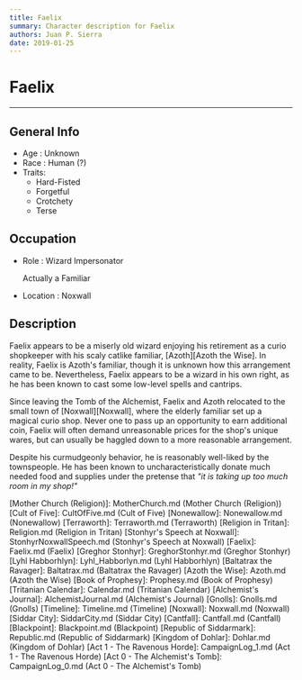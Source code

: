 ```yaml
---
title: Faelix
summary: Character description for Faelix
authors: Juan P. Sierra
date: 2019-01-25
---
```


# Faelix

-----


## General Info

- Age : Unknown
- Race : Human (?)
- Traits:
    - Hard-Fisted
    - Forgetful
    - Crotchety
    - Terse

## Occupation

- Role : Wizard Impersonator

    Actually a Familiar
    
- Location : Noxwall

## Description

Faelix appears to be a miserly old wizard enjoying his retirement as a curio shopkeeper with his scaly catlike familiar, [Azoth][Azoth the Wise]. In reality, Faelix is Azoth's familiar, though it is unknown how this arrangement came to be. Nevertheless, Faelix appears to be a wizard in his own right, as he has been known to cast some low-level spells and cantrips.

Since leaving the Tomb of the Alchemist, Faelix and Azoth relocated to the small town of [Noxwall][Noxwall], where the elderly familiar set up a magical curio shop. Never one to pass up an opportunity to earn additional coin, Faelix will often demand unreasonable prices for the shop's unique wares, but can usually be haggled down to a more reasonable arrangement.

Despite his curmudgeonly behavior, he is reasonably well-liked by the townspeople. He has been known to uncharacteristically donate much needed food and supplies under the pretense that *"it is taking up too much room in my shop!"* 




[Republic Expeditionary Forces]: REF.md (Republic Expeditionary Forces)
[Gahrdynyr Trade House]: GahrdynyrTradeHouse.md (Gahrdynyr Trade House)
[Mother Church (Religion)]: MotherChurch.md (Mother Church (Religion))
[Cult of Five]: CultOfFive.md (Cult of Five)
[Nonewallow]: Nonewallow.md (Nonewallow)
[Terraworth]: Terraworth.md (Terraworth)
[Religion in Tritan]: Religion.md (Religion in Tritan)
[Stonhyr's Speech at Noxwall]: StonhyrNoxwallSpeech.md (Stonhyr's Speech at Noxwall)
[Faelix]: Faelix.md (Faelix)
[Greghor Stonhyr]: GreghorStonhyr.md (Greghor Stonhyr)
[Lyhl Habborhlyn]: Lyhl_Habborlyn.md (Lyhl Habborhlyn)
[Baltatrax the Ravager]: Baltatrax.md (Baltatrax the Ravager)
[Azoth the Wise]: Azoth.md (Azoth the Wise)
[Book of Prophesy]: Prophesy.md (Book of Prophesy)
[Tritanian Calendar]: Calendar.md (Tritanian Calendar)
[Alchemist's Journal]: AlchemistJournal.md (Alchemist's Journal)
[Gnolls]: Gnolls.md (Gnolls)
[Timeline]: Timeline.md (Timeline)
[Noxwall]: Noxwall.md (Noxwall)
[Siddar City]: SiddarCity.md (Siddar City)
[Cantfall]: Cantfall.md (Cantfall)
[Blackpoint]: Blackpoint.md (Blackpoint)
[Republic of Siddarmark]: Republic.md (Republic of Siddarmark)
[Kingdom of Dohlar]: Dohlar.md (Kingdom of Dohlar)
[Act 1 - The Ravenous Horde]: CampaignLog_1.md (Act 1 - The Ravenous Horde)
[Act 0 - The Alchemist's Tomb]: CampaignLog_0.md (Act 0 - The Alchemist's Tomb)